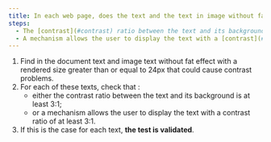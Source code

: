 ```yaml
---
title: In each web page, does the text and the text in image without fat effect with a rendered size greater than or equal to 24px meet one of these conditions (excluding special cases)?
steps:
  - The [contrast](#contrast) ratio between the text and its background is at least 3:1.
  - A mechanism allows the user to display the text with a [contrast](#contrast) ratio of at least 3:1.
---
```


1. Find in the document text and image text without fat effect with a rendered size greater than or equal to 24px that could cause contrast problems.
2. For each of these texts, check that :
   - either the contrast ratio between the text and its background is at least 3:1;
   - or a mechanism allows the user to display the text with a contrast ratio of at least 3:1.
3. If this is the case for each text, **the test is validated**.
